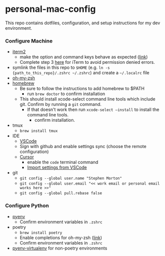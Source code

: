 # personal-mac-config

This repo contains dotfiles, configuration, and setup instructions for my dev environment.

### Configure Machine

- [iterm2](https://iterm2.com/)
  - make the option and command keys behave as expected ([link](https://coderwall.com/p/ds2dha/word-line-deletion-and-navigation-shortcuts-in-iterm2))
  - Complete step 3 [here](https://iboysoft.com/howto/fix-zsh-permission-denied-in-mac-terminal.html) for iTerm to avoid permission denied errors.
- symlink the files in this repo to `$HOME` (e.g. `ln -s {path_to_this_repo}/.zshrc ~/.zshrc`) and create a `~/.localrc` file
- [oh-my-zsh](https://ohmyz.sh/)
- [homebrew](https://brew.sh/)
  - Be sure to follow the instructions to add homebrew to $PATH
    - run `brew doctor` to confirm installation
  - This should install xcode-select command line tools which include git. Confirm by running a `git` command.
    - If that doesn't work then run `xcode-select —install` to install the command line tools.
      - confirm installation.
- tmux
  - `brew install tmux`
- IDE
  - [VSCode](https://code.visualstudio.com/docs/setup/mac)
  - Sign with github and enable settings sync (choose the remote configuration)
  - [Cursor](https://www.cursor.com/docs/getting-started/installation/macos)
    - enable the `code` terminal command
    - [Import settings from VSCode](https://docs.cursor.com/en/guides/migration/vscode)
- git
  - `git config --global user.name "Stephen Morton"`
  - `git config --global user.email "<< work email or personal email works here >>"`
  - `git config --global pull.rebase false`

### Configure Python

- [pyenv](https://github.com/pyenv/pyenv?tab=readme-ov-file#homebrew-in-macos)
  - Confirm environment variables in `.zshrc`
- poetry
  - `brew install poetry`
  - Enable completions for oh-my-zsh ([link](https://python-poetry.org/docs/#enable-tab-completion-for-bash-fish-or-zsh))
  - Confirm environment variables in `.zshrc`
- [pyenv-virtualenv](https://github.com/pyenv/pyenv-virtualenv?tab=readme-ov-file#installing-with-homebrew-for-macos-users) for non-poetry environments
